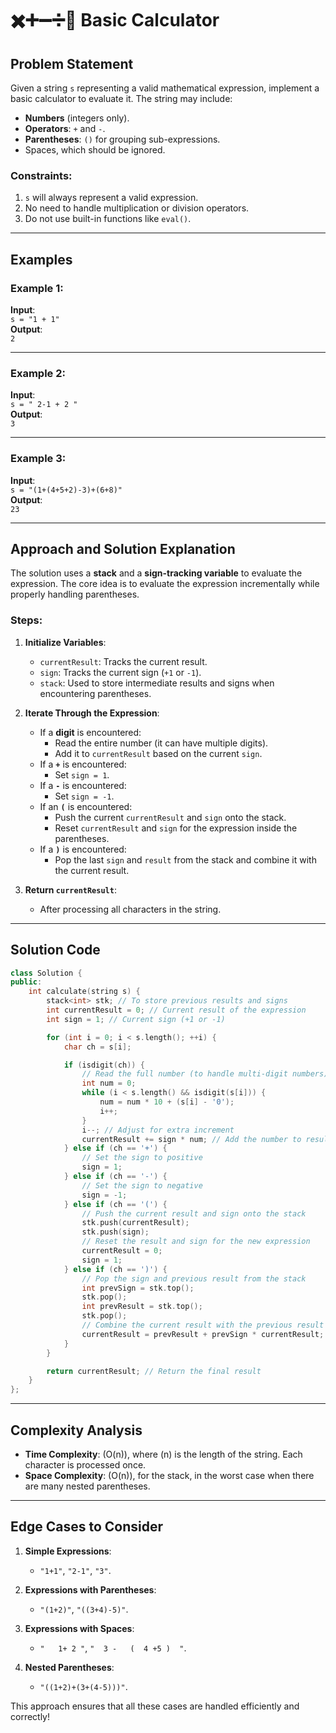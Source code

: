 # ✖️➕➖➗🟰 Basic Calculator

## Problem Statement

Given a string `s` representing a valid mathematical expression, implement a basic calculator to evaluate it. The string may include:

- **Numbers** (integers only).
- **Operators**: `+` and `-`.
- **Parentheses**: `()` for grouping sub-expressions.
- Spaces, which should be ignored.

### Constraints:
1. `s` will always represent a valid expression.
2. No need to handle multiplication or division operators.
3. Do not use built-in functions like `eval()`.

---

## Examples

### Example 1:
**Input**:  
`s = "1 + 1"`  
**Output**:  
`2`

---

### Example 2:
**Input**:  
`s = " 2-1 + 2 "`  
**Output**:  
`3`

---

### Example 3:
**Input**:  
`s = "(1+(4+5+2)-3)+(6+8)"`  
**Output**:  
`23`

---

## Approach and Solution Explanation

The solution uses a **stack** and a **sign-tracking variable** to evaluate the expression. The core idea is to evaluate the expression incrementally while properly handling parentheses.

### Steps:

1. **Initialize Variables**:
   - `currentResult`: Tracks the current result.
   - `sign`: Tracks the current sign (`+1` or `-1`).
   - `stack`: Used to store intermediate results and signs when encountering parentheses.

2. **Iterate Through the Expression**:
   - If a **digit** is encountered:
     - Read the entire number (it can have multiple digits).
     - Add it to `currentResult` based on the current `sign`.
   - If a **`+`** is encountered:
     - Set `sign = 1`.
   - If a **`-`** is encountered:
     - Set `sign = -1`.
   - If an **`(`** is encountered:
     - Push the current `currentResult` and `sign` onto the stack.
     - Reset `currentResult` and `sign` for the expression inside the parentheses.
   - If a **`)`** is encountered:
     - Pop the last `sign` and `result` from the stack and combine it with the current result.

3. **Return `currentResult`**:
   - After processing all characters in the string.

---

## Solution Code

```cpp
class Solution {
public:
    int calculate(string s) {
        stack<int> stk; // To store previous results and signs
        int currentResult = 0; // Current result of the expression
        int sign = 1; // Current sign (+1 or -1)

        for (int i = 0; i < s.length(); ++i) {
            char ch = s[i];

            if (isdigit(ch)) {
                // Read the full number (to handle multi-digit numbers)
                int num = 0;
                while (i < s.length() && isdigit(s[i])) {
                    num = num * 10 + (s[i] - '0');
                    i++;
                }
                i--; // Adjust for extra increment
                currentResult += sign * num; // Add the number to result based on the sign
            } else if (ch == '+') {
                // Set the sign to positive
                sign = 1;
            } else if (ch == '-') {
                // Set the sign to negative
                sign = -1;
            } else if (ch == '(') {
                // Push the current result and sign onto the stack
                stk.push(currentResult);
                stk.push(sign);
                // Reset the result and sign for the new expression
                currentResult = 0;
                sign = 1;
            } else if (ch == ')') {
                // Pop the sign and previous result from the stack
                int prevSign = stk.top();
                stk.pop();
                int prevResult = stk.top();
                stk.pop();
                // Combine the current result with the previous result
                currentResult = prevResult + prevSign * currentResult;
            }
        }

        return currentResult; // Return the final result
    }
};
```

---

## Complexity Analysis

- **Time Complexity**: \(O(n)\), where \(n\) is the length of the string. Each character is processed once.
- **Space Complexity**: \(O(n)\), for the stack, in the worst case when there are many nested parentheses.

---

## Edge Cases to Consider

1. **Simple Expressions**:
   - `"1+1"`, `"2-1"`, `"3"`.

2. **Expressions with Parentheses**:
   - `"(1+2)"`, `"((3+4)-5)"`.

3. **Expressions with Spaces**:
   - `"   1+ 2 "`, `"  3 -   (  4 +5 )  "`.

4. **Nested Parentheses**:
   - `"((1+2)+(3+(4-5)))"`.

This approach ensures that all these cases are handled efficiently and correctly!
